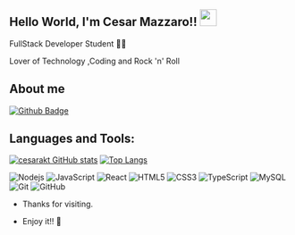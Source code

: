 ## Hello World, I'm Cesar Mazzaro!! <img src=https://github.com/TheDudeThatCode/TheDudeThatCode/blob/master/Assets/Earth.gif width="30">

FullStack Developer Student 👩‍💻

Lover of Technology ,Coding and Rock 'n' Roll

## About me 
[![Github Badge](https://img.shields.io/badge/-Github-000?style=flat-square&logo=Github&logoColor=white&link=https://github.com/cesarakt)](https://github.com/cesarakt)

## Languages and Tools:
[![cesarakt GitHub stats](https://github-readme-stats.vercel.app/api?username=cesarakt)](https://github.com/cesarakt)
[![Top Langs](https://github-readme-stats.vercel.app/api/top-langs/?username=cesarakt&layout=compact)](https://github.com/cesarakt/github-readme-stats)


![Nodejs](https://img.shields.io/badge/-Nodejs-black?style=flat-square&logo=Node.js)
![JavaScript](https://img.shields.io/badge/-JavaScript-black?style=flat-square&logo=javascript)
![React](https://img.shields.io/badge/-React-black?style=flat-square&logo=react)
![HTML5](https://img.shields.io/badge/-HTML5-E34F26?style=flat-square&logo=html5&logoColor=white)
![CSS3](https://img.shields.io/badge/-CSS3-1572B6?style=flat-square&logo=css3)
![TypeScript](https://img.shields.io/badge/-TypeScript-007ACC?style=flat-square&logo=typescript&logoColor=white)
![MySQL](https://img.shields.io/badge/-MySQL-black?style=flat-square&logo=mysql)
![Git](https://img.shields.io/badge/-Git-black?style=flat-square&logo=git)
![GitHub](https://img.shields.io/badge/-GitHub-181717?style=flat-square&logo=github)

- Thanks for visiting. 

- Enjoy it!! 🤖
